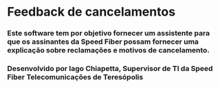 <h1>Feedback de cancelamentos</h1>
<h3>Este software tem por objetivo fornecer um assistente para que os assinantes 
da Speed Fiber possam fornecer uma explicação sobre reclamações e motivos de cancelamento.</h3>
<h3>Desenvolvido por Iago Chiapetta, Supervisor de TI da Speed Fiber Telecomunicações de Teresópolis</h3>
